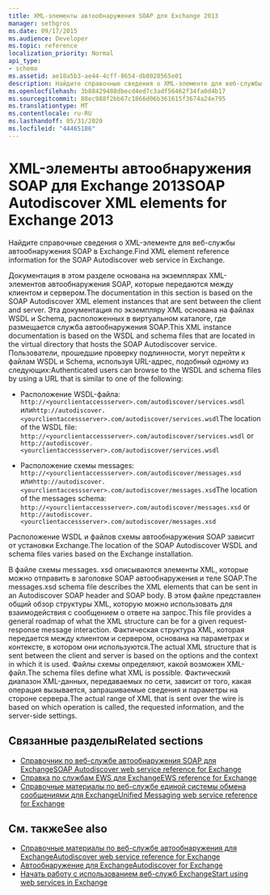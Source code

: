 ```yaml
---
title: XML-элементы автообнаружения SOAP для Exchange 2013
manager: sethgros
ms.date: 09/17/2015
ms.audience: Developer
ms.topic: reference
localization_priority: Normal
api_type:
- schema
ms.assetid: ae18a5b3-ae44-4cff-8654-db8028565e01
description: Найдите справочные сведения о XML-элементе для веб-службы автообнаружения SOAP в Exchange.
ms.openlocfilehash: 3b88429488dbecd4ed7c3adf56462f34fa0d4b17
ms.sourcegitcommit: 88ec988f2bb67c1866d06b361615f3674a24e795
ms.translationtype: MT
ms.contentlocale: ru-RU
ms.lasthandoff: 05/31/2020
ms.locfileid: "44465186"
---
```

# <a name="soap-autodiscover-xml-elements-for-exchange-2013"></a><span data-ttu-id="2403f-103">XML-элементы автообнаружения SOAP для Exchange 2013</span><span class="sxs-lookup"><span data-stu-id="2403f-103">SOAP Autodiscover XML elements for Exchange 2013</span></span>

<span data-ttu-id="2403f-104">Найдите справочные сведения о XML-элементе для веб-службы автообнаружения SOAP в Exchange.</span><span class="sxs-lookup"><span data-stu-id="2403f-104">Find XML element reference information for the SOAP Autodiscover web service in Exchange.</span></span>
  
<span data-ttu-id="2403f-105">Документация в этом разделе основана на экземплярах XML-элементов автообнаружения SOAP, которые передаются между клиентом и сервером.</span><span class="sxs-lookup"><span data-stu-id="2403f-105">The documentation in this section is based on the SOAP Autodiscover XML element instances that are sent between the client and server.</span></span> <span data-ttu-id="2403f-106">Эта документация по экземпляру XML основана на файлах WSDL и Schema, расположенных в виртуальном каталоге, где размещается служба автообнаружения SOAP.</span><span class="sxs-lookup"><span data-stu-id="2403f-106">This XML instance documentation is based on the WSDL and schema files that are located in the virtual directory that hosts the SOAP Autodiscover service.</span></span> <span data-ttu-id="2403f-107">Пользователи, прошедшие проверку подлинности, могут перейти к файлам WSDL и Schema, используя URL-адрес, подобный одному из следующих:</span><span class="sxs-lookup"><span data-stu-id="2403f-107">Authenticated users can browse to the WSDL and schema files by using a URL that is similar to one of the following:</span></span>
  
- <span data-ttu-id="2403f-108">Расположение WSDL-файла: `http://<yourclientaccessserver>.com/autodiscover/services.wsdl` или`http://autodiscover.<yourclientaccessserver>.com/autodiscover/services.wsdl`</span><span class="sxs-lookup"><span data-stu-id="2403f-108">The location of the WSDL file: `http://<yourclientaccessserver>.com/autodiscover/services.wsdl` or `http://autodiscover.<yourclientaccessserver>.com/autodiscover/services.wsdl`</span></span>
    
- <span data-ttu-id="2403f-109">Расположение схемы messages: `http://<yourclientaccessserver>.com/autodiscover/messages.xsd` или`http://autodiscover.<yourclientaccessserver>.com/autodiscover/messages.xsd`</span><span class="sxs-lookup"><span data-stu-id="2403f-109">The location of the messages schema: `http://<yourclientaccessserver>.com/autodiscover/messages.xsd` or `http://autodiscover.<yourclientaccessserver>.com/autodiscover/messages.xsd`</span></span> 
    
<span data-ttu-id="2403f-110">Расположение WSDL и файлов схемы автообнаружения SOAP зависит от установки Exchange.</span><span class="sxs-lookup"><span data-stu-id="2403f-110">The location of the SOAP Autodiscover WSDL and schema files varies based on the Exchange installation.</span></span>
  
<span data-ttu-id="2403f-111">В файле схемы messages. xsd описываются элементы XML, которые можно отправить в заголовке SOAP автообнаружения и теле SOAP.</span><span class="sxs-lookup"><span data-stu-id="2403f-111">The messages.xsd schema file describes the XML elements that can be sent in an Autodiscover SOAP header and SOAP body.</span></span> <span data-ttu-id="2403f-112">В этом файле представлен общий обзор структуры XML, которую можно использовать для взаимодействия с сообщением о ответе на запрос.</span><span class="sxs-lookup"><span data-stu-id="2403f-112">This file provides a general roadmap of what the XML structure can be for a given request-response message interaction.</span></span> <span data-ttu-id="2403f-113">Фактическая структура XML, которая передается между клиентом и сервером, основана на параметрах и контексте, в котором они используются.</span><span class="sxs-lookup"><span data-stu-id="2403f-113">The actual XML structure that is sent between the client and server is based on the options and the context in which it is used.</span></span> <span data-ttu-id="2403f-114">Файлы схемы определяют, какой возможен XML-файл.</span><span class="sxs-lookup"><span data-stu-id="2403f-114">The schema files define what XML is possible.</span></span> <span data-ttu-id="2403f-115">Фактический диапазон XML-данных, передаваемых по сети, зависит от того, какая операция вызывается, запрашиваемые сведения и параметры на стороне сервера.</span><span class="sxs-lookup"><span data-stu-id="2403f-115">The actual range of XML that is sent over the wire is based on which operation is called, the requested information, and the server-side settings.</span></span> 
  
## <a name="related-sections"></a><span data-ttu-id="2403f-116">Связанные разделы</span><span class="sxs-lookup"><span data-stu-id="2403f-116">Related sections</span></span>

- [<span data-ttu-id="2403f-117">Справочник по веб-службе автообнаружения SOAP для Exchange</span><span class="sxs-lookup"><span data-stu-id="2403f-117">SOAP Autodiscover web service reference for Exchange</span></span>](soap-autodiscover-web-service-reference-for-exchange.md)    
- [<span data-ttu-id="2403f-118">Справка по службам EWS для Exchange</span><span class="sxs-lookup"><span data-stu-id="2403f-118">EWS reference for Exchange</span></span>](ews-reference-for-exchange.md)    
- [<span data-ttu-id="2403f-119">Справочные материалы по веб-службе единой системы обмена сообщениями для Exchange</span><span class="sxs-lookup"><span data-stu-id="2403f-119">Unified Messaging web service reference for Exchange</span></span>](unified-messaging-web-service-reference-for-exchange.md)
    
## <a name="see-also"></a><span data-ttu-id="2403f-120">См. также</span><span class="sxs-lookup"><span data-stu-id="2403f-120">See also</span></span>

- [<span data-ttu-id="2403f-121">Справочные материалы по веб-службе автообнаружения для Exchange</span><span class="sxs-lookup"><span data-stu-id="2403f-121">Autodiscover web service reference for Exchange</span></span>](autodiscover-web-service-reference-for-exchange.md)
- [<span data-ttu-id="2403f-122">Автообнаружение для Exchange</span><span class="sxs-lookup"><span data-stu-id="2403f-122">Autodiscover for Exchange</span></span>](../exchange-web-services/autodiscover-for-exchange.md)
- [<span data-ttu-id="2403f-123">Начать работу с использованием веб-служб Exchange</span><span class="sxs-lookup"><span data-stu-id="2403f-123">Start using web services in Exchange</span></span>](../exchange-web-services/start-using-web-services-in-exchange.md)
    

